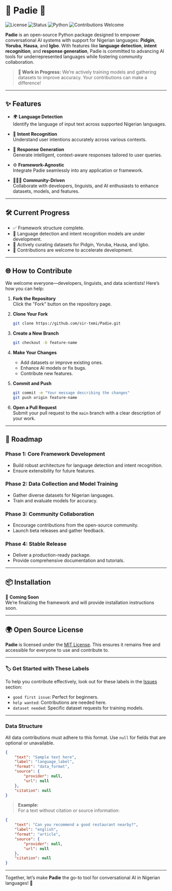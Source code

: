 # 🌟 **Padie** 🌟

![License](https://img.shields.io/badge/license-MIT-blue.svg)
![Status](https://img.shields.io/badge/status-in%20progress-yellow.svg)
![Python](https://img.shields.io/badge/python-3.12%2B-blue.svg)
![Contributions Welcome](https://img.shields.io/badge/contributions-welcome-brightgreen.svg)

**Padie** is an open-source Python package designed to empower conversational AI systems with support for Nigerian languages: **Pidgin**, **Yoruba**, **Hausa**, and **Igbo**. With features like **language detection**, **intent recognition**, and **response generation**, Padie is committed to advancing AI tools for underrepresented languages while fostering community collaboration.

> **🚧 Work in Progress:** We’re actively training models and gathering datasets to improve accuracy. Your contributions can make a difference!

---

## ✨ **Features**

-   🌍 **Language Detection**  
    Identify the language of input text across supported Nigerian languages.

-   🎯 **Intent Recognition**  
    Understand user intentions accurately across various contexts.

-   🤖 **Response Generation**  
    Generate intelligent, context-aware responses tailored to user queries.

-   ⚙️ **Framework-Agnostic**  
    Integrate Padie seamlessly into any application or framework.

-   🧑‍🤝‍🧑 **Community-Driven**  
    Collaborate with developers, linguists, and AI enthusiasts to enhance datasets, models, and features.

---

## 🛠️ **Current Progress**

-   ✅ Framework structure complete.
-   🚀 Language detection and intent recognition models are under development.
-   📂 Actively curating datasets for Pidgin, Yoruba, Hausa, and Igbo.
-   🤝 Contributions are welcome to accelerate development.

---

## 🌐 **How to Contribute**

We welcome everyone—developers, linguists, and data scientists! Here’s how you can help:

1. **Fork the Repository**  
   Click the "Fork" button on the repository page.

2. **Clone Your Fork**

    ```bash
    git clone https://github.com/sir-temi/Padie.git
    ```

3. **Create a New Branch**

    ```bash
    git checkout -b feature-name
    ```

4. **Make Your Changes**

    - Add datasets or improve existing ones.
    - Enhance AI models or fix bugs.
    - Contribute new features.

5. **Commit and Push**

    ```bash
    git commit -m "Your message describing the changes"
    git push origin feature-name
    ```

6. **Open a Pull Request**  
   Submit your pull request to the `main` branch with a clear description of your work.

---

## 🎯 **Roadmap**

### Phase 1: Core Framework Development

-   Build robust architecture for language detection and intent recognition.
-   Ensure extensibility for future features.

### Phase 2: Data Collection and Model Training

-   Gather diverse datasets for Nigerian languages.
-   Train and evaluate models for accuracy.

### Phase 3: Community Collaboration

-   Encourage contributions from the open-source community.
-   Launch beta releases and gather feedback.

### Phase 4: Stable Release

-   Deliver a production-ready package.
-   Provide comprehensive documentation and tutorials.

---

## 📦 **Installation**

🚧 **Coming Soon**  
We’re finalizing the framework and will provide installation instructions soon.

---

## 🌍 **Open Source License**

**Padie** is licensed under the [MIT License](https://opensource.org/licenses/MIT). This ensures it remains free and accessible for everyone to use and contribute to.

---

### 🏷️ **Get Started with These Labels**

To help you contribute effectively, look out for these labels in the [Issues](https://github.com/sir-temi/Padie/issues) section:

-   `good first issue`: Perfect for beginners.
-   `help wanted`: Contributions are needed here.
-   `dataset needed`: Specific dataset requests for training models.

---

### **Data Structure**

All data contributions must adhere to this format. Use `null` for fields that are optional or unavailable.

```json
{
    "text": "Sample text here",
    "label": "language_label",
    "format": "data_format",
    "source": {
        "provider": null,
        "url": null
    },
    "citation": null
}
```

> **Example:**  
> For a text without citation or source information:

```json
{
    "text": "Can you recommend a good restaurant nearby?",
    "label": "english",
    "format": "article",
    "source": {
        "provider": null,
        "url": null
    },
    "citation": null
}
```

---

Together, let’s make **Padie** the go-to tool for conversational AI in Nigerian languages! 🌟
